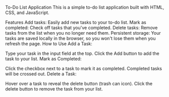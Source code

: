 To-Do List Application
This is a simple to-do list application built with HTML, CSS, and JavaScript.

Features
Add tasks: Easily add new tasks to your to-do list.
Mark as completed: Check off tasks that you've completed.
Delete tasks: Remove tasks from the list when you no longer need them.
Persistent storage: Your tasks are saved locally in the browser, so you won't lose them when you refresh the page.
How to Use
Add a Task:

Type your task in the input field at the top.
Click the Add button to add the task to your list.
Mark as Completed:

Click the checkbox next to a task to mark it as completed.
Completed tasks will be crossed out.
Delete a Task:

Hover over a task to reveal the delete button (trash can icon).
Click the delete button to remove the task from your list.
